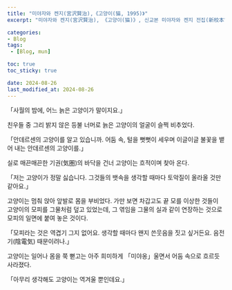 ```yaml
---
title: "미야자와 켄지(宮沢賢治),《고양이(猫, 1995)》"
excerpt: "미야자와 켄지(宮沢賢治), 《고양이(猫)》, 신교본 미야자와 켄지 전집(新校本宮澤賢治全集) 제 12권(第十二巻) 동화5(童話5)・극(劇)・그 외(その他) 본문편(本文篇)에서 옮김, 치쿠마쇼보(筑摩書房), 1995. [역자:김현서]"

categories:
- Blog
tags:
 - [Blog, mun]

toc: true
toc_sticky: true

date: 2024-08-26
last_modified_at: 2024-08-26
---
```


「사월의 밤에, 어느 늙은 고양이가 말이지요.」

친우들 중 그리 밝지 않은 등불 너머로 늙은 고양이의 얼굴이 슬쩍 비추었다.

「안데르센의 고양이를 알고 있습니까.
어둠 속, 털을 뻣뻣이 세우며 이글이글 불꽃을 뱉어 내는 안데르센의 고양이를.」

실로 매끈매끈한 기권(気圏)의 바닥을 건너 고양이는 흐적이며 찾아 온다.

「저는 고양이가 정말 싫습니다. 그것들의 뱃속을 생각할 때마다 토악질이 올라올 것만 같아요.」

고양이는 멈춰 앉아 앞발로 몸을 부비었다. 가만 보면 차갑고도 끝 모를 이상한 것들이 고양이의 모피를 그물처럼 덮고 있었는데, 그 엮임을 그물의 실과 같이 연장하는 것으로 모피의 일면에 붙여 놓은 것이다.

「모피라는 것은 역겹기 그지 없어요. 생각할 때마다 왠지 쓴웃음을 짓고 싶거든요. 음전기(陰電気) 때문이려나.」

고양이는 일어나 몸을 쭉 뻗고는 아주 희미하게 「미야옹」울면서 어둠 속으로 흐르듯 사라졌다.

「아무리 생각해도 고양이는 역겨울 뿐인데요.」
